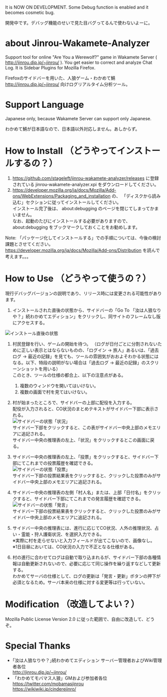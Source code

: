It is NOW ON DEVELOPMENT. Some Debug function is enabled and it becomes cosmetic bug.

開発中です。デバッグ機能のせいで見た目バグってるんで使わないよーに。

# about Jinrou-Wakamete-Analyzer

Support tool for online "Are You a Werewolf?" game in Wakamete Server ( http://jinrou.dip.jp/~jinrou/ ).
You get easier to correct and analyze Chat Log.
It is Sidebar Plugins for Mozilla Firefox.

Firefoxのサイドバーを用いた、人狼ゲーム・わかめて鯖 http://jinrou.dip.jp/~jinrou/ 向けログリアルタイム分析ツール。

# Support Language

Japanese only, because Wakamete Server can support only Japanese.

わかめて鯖が日本語なので、日本語以外対応しません。あしからず。

# How to Install （どうやってインストールするの？）

1. https://github.com/stageleft/jinrou-wakamete-analyzer/releases に登録されている jinrou-wakamete-analyzer.xpi をダウンロードしてください。
1. https://developer.mozilla.org/ja/docs/Mozilla/Add-ons/WebExtensions/Packaging_and_installation の、
「ディスクから読み込む」セクションに従ってインストールしてください。  
インストール完了後は、 about:debugging のページを閉じてしまってかまいません。  
なお、起動のたびにインストールする必要がありますので、 about:debugging をブックマークしておくことをお勧めします。

Note: 「パッケージ化してインストールする」での手順については、今後の検討課題とさせてください。   
 https://developer.mozilla.org/ja/docs/Mozilla/Add-ons/Distribution を読んで考えます。。。

# How to Use （どうやって使うの？）

現行デバッグバージョンの説明であり、リリース時には変更される可能性があります。

1. インストールされた直後の状態から、サイドバーの「Go To 「汝は人狼なりや？」続わかめてエディション」をクリックし、同サイトのフレームなし版にアクセスする。

![インストール直後の状態](https://github.com/stageleft/jinrou-wakamete-analyzer/blob/master/doc/usage-1.png "インストール直後の状態")

1. 村民登録を行い、ゲームの開始を待つ。
  （ログが日付ごとに分割されないために正しい表示とはならないものの、「ログイン → 旅人」あるいは、「過去ログ → 最近の記録」を見ても、ツールの雰囲気がおおよそわかる状態にはなる。以下、特段の説明がない場合は「過去ログ → 最近の記録」のスクリーンショットを用いる）   
  このとき、ツールの仕様の都合上、以下の注意点がある。

    1. 複数のウィンドウを開いてはいけない。
    1. 複数の画面で村を見てはいけない。

1. 村が始まったところで、サイドバーの上部に配役を入力する。  
   配役が入力されると、CO状況のまとめテキストがサイドバー下部に表示される。  
![サイドバーの状態「状況」](https://github.com/stageleft/jinrou-wakamete-analyzer/blob/master/doc/usage-2.png "サイドバーの状態「状況」")  
サイドバー下部をクリックすると、この表がサイドバー中央上部のメモエリアに追記される。    
サイドバー中央の推理表の左上、「状況」をクリックするとこの画面に戻る。

1. サイドバー中央の推理表の左上、「投票」をクリックすると、サイドバー下部にてこれまでの投票履歴を確認できる。  
![サイドバーの状態「投票」](https://github.com/stageleft/jinrou-wakamete-analyzer/blob/master/doc/usage-3.png "サイドバーの状態「投票」")  
サイドバー下部の投票結果表をクリックすると、クリックした投票のみがサイドバー中央上部のメモエリアに追記される。    

1. サイドバー中央の推理表の左側「村人名」または、上部「日付名」をクリックすると、サイドバー下部にてこれまでの発言履歴を確認できる。  
![サイドバーの状態「発言」](https://github.com/stageleft/jinrou-wakamete-analyzer/blob/master/doc/usage-4.png "サイドバーの状態「発言」")  
サイドバー下部の投票結果表をクリックすると、クリックした投票のみがサイドバー中央上部のメモエリアに追記される。    

1. サイドバー中央の推理表には、進行に応じてCO状況、人外の推理状況、占い・霊能・狩人護衛状況、を選択入力できる。  
※実際に村を走らせないと入力フィールドが出てこないので、画像なし。  
※1日目昼においては、CO状況の入力で不正となる仕様がある。

1. 村の進行に合わせてログは自動で取り込まれるが、サイドバー下部の各種情報は自動更新されないので、必要に応じて同じ操作を繰り返すなどして更新する。  
   わかめてサーバの仕様として、ログの更新は「発言・更新」ボタンの押下が必須となるため。サーバ本来の仕様に対する変更等は行っていない。

# Modification （改造してよい？）

Mozilla Public License Version 2.0 に従った範囲で、自由に改造して、どうぞ。

# Special Thanks

* ｢汝は人狼なりや？｣続わかめてエディション サーバー管理者およびWiki管理者各位  
  http://jinrou.dip.jp/~jinrou/
* 「わかめてモバマス人狼」GMおよび参加者各位  
  https://twitter.com/mobamasjinrou  
  https://wikiwiki.jp/cinderejinro/

